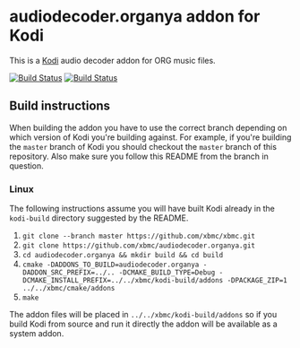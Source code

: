 # audiodecoder.organya addon for Kodi

This is a [Kodi](http://kodi.tv) audio decoder addon for ORG music files.

[![Build Status](https://travis-ci.org/xbmc/audiodecoder.organya.svg?branch=master)](https://travis-ci.org/xbmc/audiodecoder.organya)
[![Build Status](https://ci.appveyor.com/api/projects/status/github/xbmc/audiodecoder.organya?svg=true)](https://ci.appveyor.com/project/xbmc/audiodecoder-organya)

## Build instructions

When building the addon you have to use the correct branch depending on which version of Kodi you're building against. 
For example, if you're building the `master` branch of Kodi you should checkout the `master` branch of this repository. 
Also make sure you follow this README from the branch in question.

### Linux

The following instructions assume you will have built Kodi already in the `kodi-build` directory 
suggested by the README.

1. `git clone --branch master https://github.com/xbmc/xbmc.git`
2. `git clone https://github.com/xbmc/audiodecoder.organya.git`
3. `cd audiodecoder.organya && mkdir build && cd build`
4. `cmake -DADDONS_TO_BUILD=audiodecoder.organya -DADDON_SRC_PREFIX=../.. -DCMAKE_BUILD_TYPE=Debug -DCMAKE_INSTALL_PREFIX=../../xbmc/kodi-build/addons -DPACKAGE_ZIP=1 ../../xbmc/cmake/addons`
5. `make`

The addon files will be placed in `../../xbmc/kodi-build/addons` so if you build Kodi from source and run it directly 
the addon will be available as a system addon.
